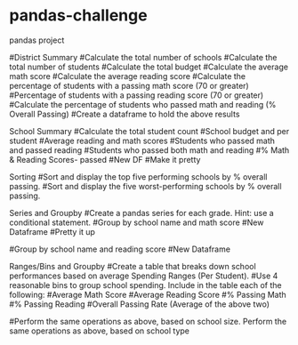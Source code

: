 # pandas-challenge
pandas project 

#District Summary
#Calculate the total number of schools
#Calculate the total number of students
#Calculate the total budget
#Calculate the average math score
#Calculate the average reading score
#Calculate the percentage of students with a passing math score (70 or greater)
#Percentage of students with a passing reading score (70 or greater)
#Calculate the percentage of students who passed math and reading (% Overall Passing)
#Create a dataframe to hold the above results

School Summary
#Calculate the total student count
#School budget and per student
#Average reading and math scores
#Students who passed math and passed reading 
#Students who passed both math and reading
#% Math & Reading Scores- passed
#New DF
#Make it pretty

Sorting
#Sort and display the top five performing schools by % overall passing.
#Sort and display the five worst-performing schools by % overall passing.

Series and Groupby
#Create a pandas series for each grade. Hint: use a conditional statement.
#Group by school name and math score
#New Dataframe
#Pretty it up

#Group by school name and reading score
#New Dataframe

Ranges/Bins and Groupby
#Create a table that breaks down school performances based on average Spending Ranges (Per Student). 
#Use 4 reasonable bins to group school spending. Include in the table each of the following:
#Average Math Score
#Average Reading Score
#% Passing Math
#% Passing Reading
#Overall Passing Rate (Average of the above two)

#Perform the same operations as above, based on school size.
Perform the same operations as above, based on school type